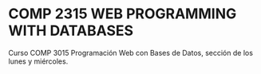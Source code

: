 # COMP 2315 WEB PROGRAMMING WITH DATABASES
Curso COMP 3015 Programación Web con Bases de Datos, sección de los lunes y miércoles.
